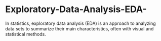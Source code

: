 # Exploratory-Data-Analysis-EDA-
In statistics, exploratory data analysis (EDA) is an approach to analyzing data sets to summarize their main characteristics, often with visual and statistical methods.
